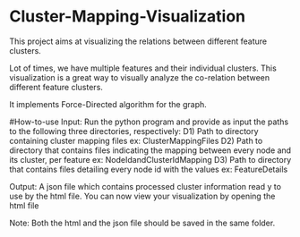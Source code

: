 # Cluster-Mapping-Visualization
This project aims at visualizing the relations between different feature clusters.

Lot of times, we have multiple features and their individual clusters.
This visualization is a great way to visually analyze the co-relation between different feature clusters.

It implements Force-Directed algorithm for the graph.

#How-to-use
Input:
Run the python program and provide as input the paths to the following three directories, respectively:
D1) Path to directory containing cluster mapping files
  ex: ClusterMappingFiles
D2) Path to directory that contains files indicating the mapping between every node and its cluster, per feature
  ex: NodeIdandClusterIdMapping 
D3) Path to directory that contains files detailing every node id with the values
  ex: FeatureDetails

Output:
A json file which contains processed cluster information read y to use by the html file.
You can now view your visualization by opening the html file

Note: Both the html and the json file should be saved in the same folder.
